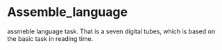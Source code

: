 # Assemble_language
assmeble language task.
That is a seven digital tubes,
which is based on the basic task in reading time. 
